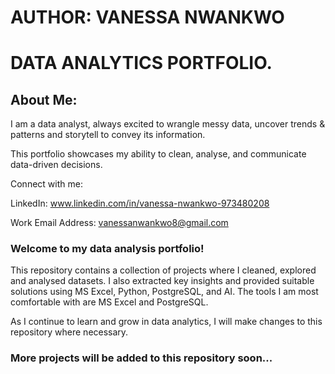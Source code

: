 # AUTHOR: VANESSA NWANKWO

# DATA ANALYTICS PORTFOLIO.

## About Me:

I am a data analyst, always excited to wrangle messy data, uncover trends & patterns and storytell to convey its information. 

This portfolio showcases my ability to clean, analyse, and communicate data-driven decisions.

Connect with me:

LinkedIn: www.linkedin.com/in/vanessa-nwankwo-973480208 

Work Email Address: vanessanwankwo8@gmail.com

### Welcome to my data analysis portfolio!  

This repository contains a collection of projects where I cleaned, explored and analysed datasets. I also extracted key insights and provided suitable solutions using MS Excel, Python, PostgreSQL, and AI.
The tools I am most comfortable with are MS Excel and PostgreSQL.

As I continue to learn and grow in data analytics, I will make changes to this repository where necessary.



### More projects will be added to this repository soon...
